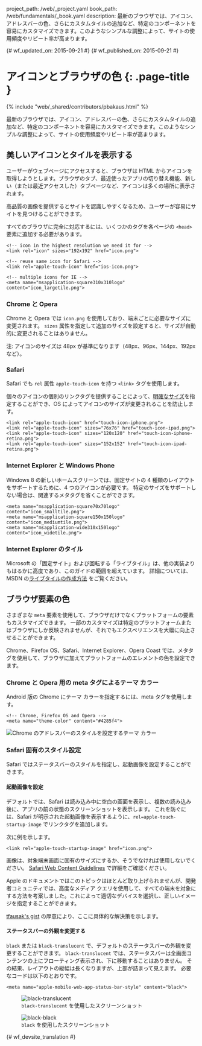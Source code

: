 project_path: /web/_project.yaml
book_path: /web/fundamentals/_book.yaml
description: 最新のブラウザでは、アイコン、アドレスバーの色、さらにカスタムタイルの追加など、特定のコンポーネントを容易にカスタマイズできます。このようなシンプルな調整によって、サイトの使用頻度やリピート率が高まります。


{# wf_updated_on: 2015-09-21 #}
{# wf_published_on: 2015-09-21 #}

#  アイコンとブラウザの色 {: .page-title }

{% include "web/_shared/contributors/pbakaus.html" %}

最新のブラウザでは、アイコン、アドレスバーの色、さらにカスタムタイルの追加など、特定のコンポーネントを容易にカスタマイズできます。このようなシンプルな調整によって、サイトの使用頻度やリピート率が高まります。


##  美しいアイコンとタイルを表示する 

ユーザーがウェブページにアクセスすると、ブラウザは HTML からアイコンを取得しようとします。ブラウザのタブ、最近使ったアプリの切り替え機能、新しい（または最近アクセスした）タブページなど、アイコンは多くの場所に表示されます。

高品質の画像を提供するとサイトを認識しやすくなるため、ユーザーが容易にサイトを見つけることができます。
 

すべてのブラウザに完全に対応するには、いくつかのタグを各ページの `<head>` 要素に追加する必要があります。



    <!-- icon in the highest resolution we need it for -->
    <link rel="icon" sizes="192x192" href="icon.png">
    
    <!-- reuse same icon for Safari -->
    <link rel="apple-touch-icon" href="ios-icon.png">
    
    <!-- multiple icons for IE -->
    <meta name="msapplication-square310x310logo" content="icon_largetile.png">
    

###  Chrome と Opera

Chrome と Opera では `icon.png` を使用しており、端末ごとに必要なサイズに変更されます。
`sizes` 属性を指定して追加のサイズを設定すると、サイズが自動的に変更されることはありません。



注: アイコンのサイズは 48px が基準になります（48px、96px、144px、192px など）。

###  Safari

Safari でも `rel` 属性 `apple-touch-icon` を持つ `<link>` タグを使用します。

個々のアイコンの個別のリンクタグを提供することによって、[明確なサイズ](https://developer.apple.com/library/ios/documentation/UserExperience/Conceptual/MobileHIG/IconMatrix.html#//apple_ref/doc/uid/TP40006556-CH27)を指定することができ、OS によってアイコンのサイズが変更されることを防止します。




    <link rel="apple-touch-icon" href="touch-icon-iphone.png">
    <link rel="apple-touch-icon" sizes="76x76" href="touch-icon-ipad.png">
    <link rel="apple-touch-icon" sizes="120x120" href="touch-icon-iphone-retina.png">
    <link rel="apple-touch-icon" sizes="152x152" href="touch-icon-ipad-retina.png">
    

###  Internet Explorer と Windows Phone

Windows 8 の新しいホームスクリーンでは、固定サイトの 4 種類のレイアウトをサポートするために、4 つのアイコンが必要です。
特定のサイズをサポートしない場合は、関連するメタタグを省くことができます。



    <meta name="msapplication-square70x70logo" content="icon_smalltile.png">
    <meta name="msapplication-square150x150logo" content="icon_mediumtile.png">
    <meta name="msapplication-wide310x150logo" content="icon_widetile.png">
    

###  Internet Explorer のタイル

Microsoft の「固定サイト」および回転する「ライブタイル」は、他の実装よりもはるかに高度であり、このガイドの範囲を超えています。
詳細については、MSDN の[ライブタイルの作成方法](//msdn.microsoft.com/en-us/library/ie/dn455115(v=vs.85).aspx) をご覧ください。




##  ブラウザ要素の色

さまざまな `meta` 要素を使用して、ブラウザだけでなくプラットフォームの要素もカスタマイズできます。
一部のカスタマイズは特定のプラットフォームまたはブラウザにしか反映されませんが、それでもエクスペリエンスを大幅に向上させることができます。
 

Chrome、Firefox OS、Safari、Internet Explorer、Opera Coast では、メタタグを使用して、ブラウザに加えてプラットフォームのエレメントの色を設定できます。


###  Chrome と Opera 用の meta タグによるテーマ カラー

Android 版の Chrome にテーマ カラーを指定するには、meta タグを使用します。

    <!-- Chrome, Firefox OS and Opera -->
    <meta name="theme-color" content="#4285f4">
    

<img src="imgs/theme-color.png" alt="Chrome のアドレスバーのスタイルを設定するテーマ カラー">

###  Safari 固有のスタイル設定

Safari ではステータスバーのスタイルを指定し、起動画像を設定することができます。

####  起動画像を設定

デフォルトでは、Safari は読み込み中に空白の画面を表示し、複数の読み込み後に、アプリの前の状態のスクリーンショットを表示します。
これを防ぐには、Safari が明示された起動画像を表示するように、`rel=apple-touch-startup-image` でリンクタグを追加します。

次に例を示します。


    <link rel="apple-touch-startup-image" href="icon.png">
    

画像は、対象端末画面に固有のサイズにするか、そうでなければ使用しないでください。
[Safari Web Content Guidelines](//developer.apple.com/library/ios/documentation/AppleApplications/Reference/SafariWebContent/ConfiguringWebApplications/ConfiguringWebApplications.html) で詳細をご確認ください。



Apple のドキュメントではこのトピックはほとんど取り上げられませんが、開発者コミュニティでは、高度なメディア クエリを使用して、すべての端末を対象にする方法を考案しました。これによって適切なデバイスを選択し、正しいイメージを指定することができます。

[tfausak's gist](//gist.github.com/tfausak/2222823) の厚意により、ここに具体的な解決策を示します。


####  ステータスバーの外観を変更する

`black` または `black-translucent` で、デフォルトのステータスバーの外観を変更することができます。
`black-translucent` では、ステータスバーは全画面コンテンツの上にフローティング表示され、下に移動することはありません。
その結果、レイアウトの縦幅は長くなりますが、上部が詰まって見えます。
必要なコードは以下のとおりです。


    <meta name="apple-mobile-web-app-status-bar-style" content="black">
    
<div class="attempt-left">
  <figure>
    <img src="imgs/status-bar-translucent.png" srcset="imgs/status-bar-translucent.png 1x, imgs/status-bar-translucent-2x.png 2x" alt="black-translucent">
    <figcaption> <code>black-translucent</code> を使用したスクリーンショット</figcaption>
  </figure>
</div>
<div class="attempt-right">
  <figure>
    <img src="imgs/status-bar-black.png" srcset="imgs/status-bar-black.png 1x, imgs/status-bar-black-2x.png 2x" alt="black-black">
    <figcaption> <code>black</code> を使用したスクリーンショット</figcaption>
  </figure>
</div>

<div style="clear:both;"></div>




{# wf_devsite_translation #}
